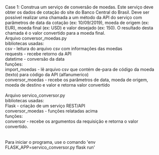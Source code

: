 Case 1:
Construa um serviço de conversão de moedas. Este serviço deve obter os dados de cotação do site do Banco Central do Brasil. Deve ser possível realizar uma chamada a um método da API do serviço com parâmetros de data da cotação (ex: 10/09/2019), moeda de origem (ex: EUR), moeda final (ex: USD) e valor desejado (ex: 150). O resultado desta chamada é o valor convertido para a moeda final.
<br>
Arquivo conversor_moedas.py<br>
	bibliotecas usadas:<br>
    csv - leitura do arquivo csv com informações das moedas<br>
    requests - recebe retorno da API<br>
    datetime - conversão da data<br>
  funções:<br>
    import_moedas - lê arquivo csv que contém de-para de código da moeda (texto) para código da API (alfanumerico)<br>
    conversor_moedas - recebe os parâmetros de data, moeda de origem, moeda de destino e valor e retorna valor convertido<br>
<br>
Arquivo servico_conversor.py<br>
  bibliotecas usadas:<br>
    Flask - criação de um serviço REST/API<br>
    conversor_moedas - funções relatadas acima<br>
  funções:<br>
    conversor - recebe os argumentos da requisição e retorna o valor convertido.<br>
<br>    
Para iniciar o programa, use o comando 'env FLASK_APP=servico_conversor.py flask run'
